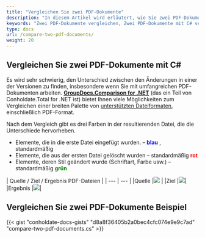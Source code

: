 ```yaml
---
title: "Vergleichen Sie zwei PDF-Dokumente"
description: "In diesem Artikel wird erläutert, wie Sie zwei PDF-Dokumente mithilfe der GroupDocs.Comparison-API vergleichen, die Teil von Conholdate.Total für .NET ist."
keywords: "Zwei PDF-Dokumente vergleichen, Zwei PDF-Dokumente mit C# vergleichen"
type: docs
url: /compare-two-pdf-documents/
weight: 20
---
```

## Vergleichen Sie zwei PDF-Dokumente mit C#

Es wird sehr schwierig, den Unterschied zwischen den Änderungen in einer der Versionen zu finden, insbesondere wenn Sie mit umfangreichen PDF-Dokumenten arbeiten. **[GroupDocs.Comparison for .NET](https://products.groupdocs.com/comparison/net)** (das ein Teil von Conholdate.Total for .NET ist) bietet Ihnen viele Möglichkeiten zum Vergleichen einer breiten Palette von [unterstützten Dateiformaten](https://docs.groupdocs.com/comparison/net/supported-document-formats/), einschließlich PDF-Format.

Nach dem Vergleich gibt es drei Farben in der resultierenden Datei, die die Unterschiede hervorheben.

* Elemente, die in die erste Datei eingefügt wurden. – <font color="blue">**blau**</font> , standardmäßig
* Elemente, die aus der ersten Datei gelöscht wurden – standardmäßig <font color="red">**rot**</font>
* Elemente, deren Stil geändert wurde (Schriftart, Farbe usw.) – standardmäßig <font color="green">**grün**</font>

| Quelle / Ziel / Ergebnis PDF-Dateien |
| --- | --- |
|Quelle |![](https://docs.groupdocs.com/comparison/net/images/how-to-compare-pdf-1.png) |
|Ziel |![](https://docs.groupdocs.com/comparison/net/images/how-to-compare-pdf-2.png)|
|Ergebnis |![](https://docs.groupdocs.com/comparison/net/images/how-to-compare-pdf-3.png)|

## Vergleichen Sie zwei PDF-Dokumente Beispiel

{{< gist "conholdate-docs-gists" "d8a8f36405b2a0bec4cfc074e9e9c7ad" "compare-two-pdf-documents.cs" >}}









